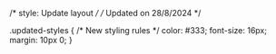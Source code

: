 /* style: Update layout */
/* Updated on 28/8/2024 */

.updated-styles {
  /* New styling rules */
  color: #333;
  font-size: 16px;
  margin: 10px 0;
}